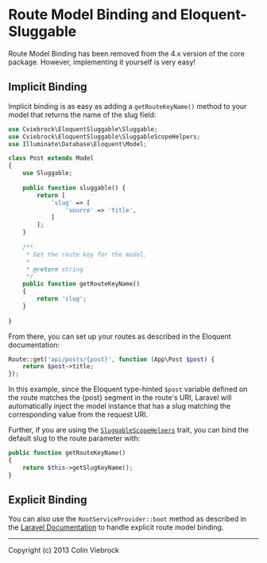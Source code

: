 # Route Model Binding and Eloquent-Sluggable

Route Model Binding has been removed from the 4.x version of the core package.  However, implementing 
it yourself is very easy!


## Implicit Binding

Implicit binding is as easy as adding a `getRouteKeyName()` method to your model that returns the name
of the slug field:

```php
use Cviebrock\EloquentSluggable\Sluggable;
use Cviebrock\EloquentSluggable\SluggableScopeHelpers;
use Illuminate\Database\Eloquent\Model;

class Post extends Model
{
    use Sluggable;
    
    public function sluggable() {
        return [
            'slug' => [
                'source' => 'title',
            ]
        ];
    }
    
    /**
     * Get the route key for the model.
     *
     * @return string
     */
    public function getRouteKeyName()
    {
        return 'slug';
    }
    
}
```

From there, you can set up your routes as described in the Eloquent documentation:

```php
Route::get('api/posts/{post}', function (App\Post $post) {
    return $post->title;
});
```

In this example, since the Eloquent type-hinted `$post` variable defined on the route 
matches the {post} segment in the route's URI, Laravel will automatically inject the 
model instance that has a slug matching the corresponding value from the request URI.

Further, if you are using the [`SluggableScopeHelpers`](SCOPE-HELPERS.md) trait, you can bind
the default slug to the route parameter with:
 
```php
public function getRouteKeyName()
{
    return $this->getSlugKeyName();
}
```


## Explicit Binding

You can also use the `RootServiceProvider::boot` method as described in the 
[Laravel Documentation](https://laravel.com/docs/5.2/routing#route-model-binding) to 
handle explicit route model binding.

 
 
- - -

Copyright (c) 2013 Colin Viebrock
